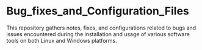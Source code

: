 # Bug_fixes_and_Configuration_Files
This repository gathers notes, fixes, and configurations related to bugs and issues encountered during the installation and usage of various software tools on both Linux and Windows platforms.
